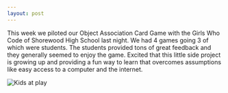 ```yaml
---
layout: post
---
```


This week we piloted our Object Association Card Game with the Girls Who Code of Shorewood High School last night. We had 4 games going 3 of which were students. The students provided tons of great feedback and they generally seemed to enjoy the game. Excited that this little side project is growing up and providing a fun way to learn that overcomes assumptions like easy access to a computer and the internet. 

![Kids at play](https://michaelmassie.com/assets/img/GHC-part2.jpg)